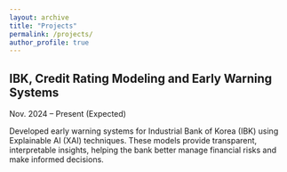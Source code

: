 ```yaml
---
layout: archive
title: "Projects"
permalink: /projects/
author_profile: true
---
```


## IBK, Credit Rating Modeling and Early Warning Systems  
Nov. 2024 – Present (Expected)

Developed early warning systems for Industrial Bank of Korea (IBK) using Explainable AI (XAI) techniques. These models provide transparent, interpretable insights, helping the bank better manage financial risks and make informed decisions.